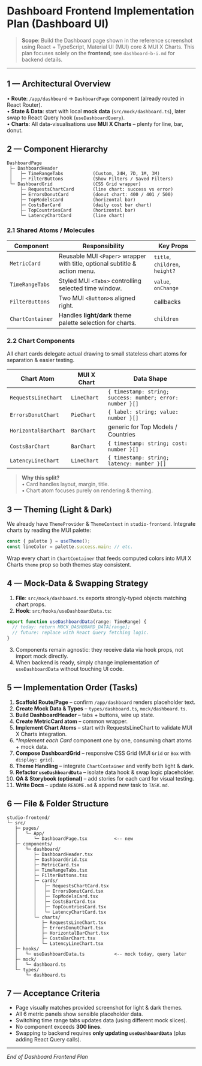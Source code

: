 # Dashboard Frontend Implementation Plan (Dashboard UI)

> **Scope**: Build the Dashboard page shown in the reference screenshot using React + TypeScript, Material UI (MUI) core & MUI X Charts. This plan focuses solely on the **frontend**; see `dashboard-b-i.md` for backend details.

---

## 1 — Architectural Overview

• **Route**: `/app/dashboard` → `DashboardPage` component (already routed in React Router).  
• **State & Data**: start with local **mock data** (`src/mock/dashboard.ts`), later swap to React Query hook (`useDashboardQuery`).  
• **Charts**: All data-visualisations use **MUI X Charts** – plenty for line, bar, donut.

## 2 — Component Hierarchy

```text
DashboardPage
 ├─ DashboardHeader
 │   ├─ TimeRangeTabs           (Custom, 24H, 7D, 1M, 3M)
 │   ├─ FilterButtons           (Show Filters / Saved Filters)
 └─ DashboardGrid               (CSS Grid wrapper)
     ├─ RequestsChartCard       (line chart: success vs error)
     ├─ ErrorsDonutCard         (donut chart: 400 / 401 / 500)
     ├─ TopModelsCard           (horizontal bar)
     ├─ CostsBarCard            (daily cost bar chart)
     ├─ TopCountriesCard        (horizontal bar)
     └─ LatencyChartCard        (line chart)
```

### 2.1 Shared Atoms / Molecules

| Component            | Responsibility                                             | Key Props |
| -------------------- | ---------------------------------------------------------- | --------- |
| `MetricCard`         | Reusable MUI `<Paper>` wrapper with title, optional subtitle & action menu. | `title`, `children`, `height?` |
| `TimeRangeTabs`      | Styled MUI `<Tabs>` controlling selected time window.      | `value`, `onChange` |
| `FilterButtons`      | Two MUI `<Button>`s aligned right.                         | callbacks |
| `ChartContainer`     | Handles **light/dark** theme palette selection for charts. | `children` |

### 2.2 Chart Components

All chart cards delegate actual drawing to small stateless chart atoms for separation & easier testing.

| Chart Atom                | MUI X Chart | Data Shape |
| ------------------------- | ----------- | ---------- |
| `RequestsLineChart`       | `LineChart` | `{ timestamp: string; success: number; error: number }[]` |
| `ErrorsDonutChart`        | `PieChart`  | `{ label: string; value: number }[]` |
| `HorizontalBarChart`      | `BarChart`  | generic for Top Models / Countries |
| `CostsBarChart`           | `BarChart`  | `{ timestamp: string; cost: number }[]` |
| `LatencyLineChart`        | `LineChart` | `{ timestamp: string; latency: number }[]` |

> **Why this split?**  
> • Card handles layout, margin, title.  
> • Chart atom focuses purely on rendering & theming.

## 3 — Theming (Light & Dark)

We already have `ThemeProvider` & `ThemeContext` in `studio-frontend`. Integrate charts by reading the MUI palette:

```ts
const { palette } = useTheme();
const lineColor = palette.success.main; // etc.
```

Wrap every chart in `ChartContainer` that feeds computed colors into MUI X Charts `theme` prop so both themes stay consistent.

## 4 — Mock-Data & Swapping Strategy

1. **File**: `src/mock/dashboard.ts` exports strongly-typed objects matching chart props.  
2. **Hook**: `src/hooks/useDashboardData.ts`:

```ts
export function useDashboardData(range: TimeRange) {
  // today: return MOCK_DASHBOARD_DATA[range];
  // future: replace with React Query fetching logic.
}
```

3. Components remain agnostic: they receive data via hook props, not import mock directly.  
4. When backend is ready, simply change implementation of `useDashboardData` without touching UI code.

## 5 — Implementation Order (Tasks)

1. **Scaffold Route/Page** – confirm `/app/dashboard` renders placeholder text.  
2. **Create Mock Data & Types** – `types/dashboard.ts`, `mock/dashboard.ts`.  
3. **Build DashboardHeader** – tabs + buttons, wire up state.  
4. **Create MetricCard atom** – common wrapper.  
5. **Implement Chart Atoms** – start with RequestsLineChart to validate MUI X Charts integration.  
6. **Implement each *Card** component one by one, consuming chart atoms + mock data.  
7. **Compose DashboardGrid** – responsive CSS Grid (MUI `Grid` or `Box` with `display: grid`).  
8. **Theme Handling** – integrate `ChartContainer` and verify both light & dark.  
9. **Refactor `useDashboardData`** – isolate data hook & swap logic placeholder.  
10. **QA & Storybook (optional)** – add stories for each card for visual testing.  
11. **Write Docs** – update `README.md` & append new task to `TASK.md`.

## 6 — File & Folder Structure

```text
studio-frontend/
└─ src/
   ├─ pages/
   │   └─ App/
   │      └─ DashboardPage.tsx          <-- new
   ├─ components/
   │   └─ dashboard/
   │      ├─ DashboardHeader.tsx
   │      ├─ DashboardGrid.tsx
   │      ├─ MetricCard.tsx
   │      ├─ TimeRangeTabs.tsx
   │      ├─ FilterButtons.tsx
   │      ├─ cards/
   │      │   ├─ RequestsChartCard.tsx
   │      │   ├─ ErrorsDonutCard.tsx
   │      │   ├─ TopModelsCard.tsx
   │      │   ├─ CostsBarCard.tsx
   │      │   ├─ TopCountriesCard.tsx
   │      │   └─ LatencyChartCard.tsx
   │      └─ charts/
   │         ├─ RequestsLineChart.tsx
   │         ├─ ErrorsDonutChart.tsx
   │         ├─ HorizontalBarChart.tsx
   │         ├─ CostsBarChart.tsx
   │         └─ LatencyLineChart.tsx
   ├─ hooks/
   │   └─ useDashboardData.ts           <-- mock today, query later
   ├─ mock/
   │   └─ dashboard.ts
   └─ types/
       └─ dashboard.ts
```

## 7 — Acceptance Criteria

- Page visually matches provided screenshot for light & dark themes.
- All 6 metric panels show sensible placeholder data.
- Switching time range tabs updates data (using different mock slices).
- No component exceeds **300 lines**.
- Swapping to backend requires **only updating `useDashboardData`** (plus adding React Query calls).

---

*End of Dashboard Frontend Plan* 